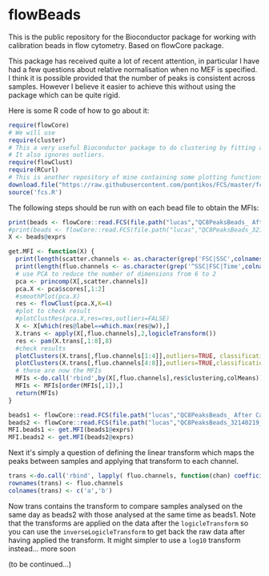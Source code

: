 flowBeads
=========

This is the public repository for the Bioconductor package for working with calibration beads in flow cytometry.
Based on flowCore package.

This package has received quite a lot of recent attention, in particular I have had a few questions about relative normalisation when no MEF is specified.
I think it is possible provided that the number of peaks is consistent across samples.
However I believe it easier to achieve this without using the package which can be quite rigid.

Here is some R code of how to go about it:

```R
require(flowCore)
# We will use
require(cluster)
# This a very useful Bioconductor package to do clustering by fitting a mixture of normal distributions.
# It also ignores outliers.
require(flowClust)
require(RCurl)
# This is another repository of mine containing some plotting functions for flow data.
download.file("https://raw.githubusercontent.com/pontikos/FCS/master/fcs.R", destfile = "fcs.R", method = "curl")
source('fcs.R')
```

The following steps should be run with on each bead file to obtain the MFIs:

```R
print(beads <- flowCore::read.FCS(file.path("lucas","QC8PeaksBeads_ After Capture Beads_SAS_ARIAIII_CORDOBA_19112014.fcs")))
#print(beads <- flowCore::read.FCS(file.path("lucas","QC8PeaksBeads_32140219_SAS_ARIA_19MAR2015_19MAR2015.fcs")))
X <- beads@exprs

```

```R
get.MFI <- function(X) {
  print(length(scatter.channels <- as.character(grep('FSC|SSC',colnames(X),value=TRUE))))
  print(length(fluo.channels <- as.character(grep('^SSC|FSC|Time',colnames(X),invert=T,value=T))))
  # use PCA to reduce the number of dimensions from 6 to 2
  pca <- princomp(X[,scatter.channels])
  pca.X <- pca$scores[,1:2]
  #smoothPlot(pca.X)
  res <- flowClust(pca.X,K=4)
  #plot to check result
  #plotClustRes(pca.X,res=res,outliers=FALSE)
  X <- X[which(res@label==which.max(res@w)),]
  X.trans <- apply(X[,fluo.channels],2,logicleTransform())
  res <- pam(X.trans[,1:8],8)
  #check results
  plotClusters(X.trans[,fluo.channels[1:4]],outliers=TRUE, classification=res$clustering,chulls=FALSE) 
  plotClusters(X.trans[,fluo.channels[4:8]],outliers=TRUE,classification=res$clustering,chulls=FALSE)
  # these are now the MFIs
  MFIs <-do.call('rbind',by(X[,fluo.channels],res$clustering,colMeans))
  MFIs <- MFIs[order(MFIs[,1]),]
  return(MFIs)
}
```
 
```R
beads1 <- flowCore::read.FCS(file.path("lucas","QC8PeaksBeads_ After Capture Beads_SAS_ARIAIII_CORDOBA_19112014.fcs"))
beads2 <- flowCore::read.FCS(file.path("lucas","QC8PeaksBeads_32140219_SAS_ARIA_19MAR2015_19MAR2015.fcs"))
MFI.beads1 <- get.MFI(beads1@exprs)
MFI.beads2 <- get.MFI(beads2@exprs)
```

Next it's simply a question of defining the linear transform which maps the peaks between samples and applying that transform to each channel.

```R
trans <-do.call('rbind', lapply( fluo.channels, function(chan) coefficients(lm(logicleTransform()(MFI.beads1[,chan])  ~ logicleTransform()(MFI.beads2[,chan]))) ) )
rownames(trans) <- fluo.channels
colnames(trans) <- c('a','b')
```

Now trans contains the transform to compare samples analysed on the same day as beads2 with those analysed at the same time as beads1.  Note that the transforms are applied on the data after the ```logicleTransform``` so you can use the ```inverseLogicleTransform``` to get back the raw data after having applied the transform.
It might simpler to use a ```log10``` transform instead... more soon

(to be continued...)







